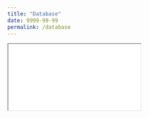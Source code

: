 ```yaml
---
title: "Database"
date: 9999-99-99
permalink: /database
---
```


<div class="tableview">
  <iframe class="tableview" src="/tableview/?data=/tableview/lib/data.json&columns=/tableview/lib/data_meta.json"></iframe>
</p>
